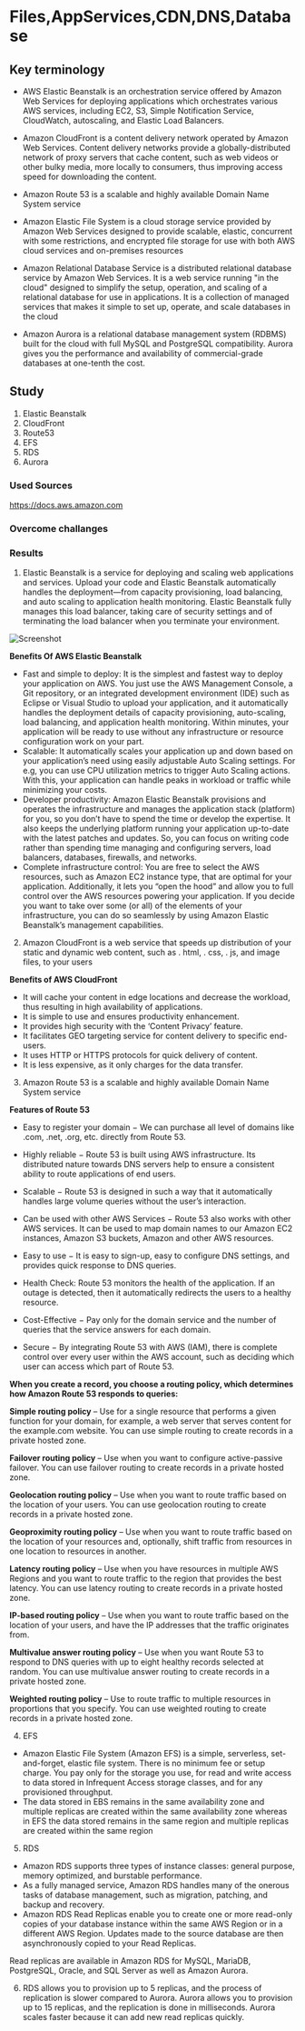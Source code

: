 # Files,AppServices,CDN,DNS,Database



## Key terminology

* AWS Elastic Beanstalk is an orchestration service offered by Amazon Web Services for deploying applications which orchestrates various AWS services, including EC2, S3, Simple Notification Service, CloudWatch, autoscaling, and Elastic Load Balancers.

* Amazon CloudFront is a content delivery network operated by Amazon Web Services. Content delivery networks provide a globally-distributed network of proxy servers that cache content, such as web videos or other bulky media, more locally to consumers, thus improving access speed for downloading the content.

* Amazon Route 53 is a scalable and highly available Domain Name System service

* Amazon Elastic File System is a cloud storage service provided by Amazon Web Services designed to provide scalable, elastic, concurrent with some restrictions, and encrypted file storage for use with both AWS cloud services and on-premises resources

* Amazon Relational Database Service is a distributed relational database service by Amazon Web Services. It is a web service running "in the cloud" designed to simplify the setup, operation, and scaling of a relational database for use in applications. It is a collection of managed services that makes it simple to set up, operate, and scale databases in the cloud

* Amazon Aurora is a relational database management system (RDBMS) built for the cloud with full MySQL and PostgreSQL compatibility. Aurora gives you the performance and availability of commercial-grade databases at one-tenth the cost.

## Study

1. Elastic Beanstalk
2. CloudFront
3. Route53
4. EFS	
5. RDS
6. Aurora

### Used Sources

https://docs.aws.amazon.com

### Overcome challanges

### Results 

1. Elastic Beanstalk is a service for deploying and scaling web applications and services. Upload your code and Elastic Beanstalk automatically handles the deployment—from capacity provisioning, load balancing, and auto scaling to application health monitoring.
Elastic Beanstalk fully manages this load balancer, taking care of security settings and of terminating the load balancer when you terminate your environment.

![Screenshot](https://github.com/Techgrounds-Cloud-9/cloud-9-elenageller/blob/main/00_includes/AWS%20week2/aws13-01.jpeg)

**Benefits Of AWS Elastic Beanstalk**

* Fast and simple to deploy: It is the simplest and fastest way to deploy your application on AWS. You just use the AWS Management Console, a Git repository, or an integrated development environment (IDE) such as Eclipse or Visual Studio to upload your application, and it automatically handles the deployment details of capacity provisioning, auto-scaling, load balancing, and application health monitoring. Within minutes, your application will be ready to use without any infrastructure or resource configuration work on your part.
* Scalable: It automatically scales your application up and down based on your application’s need using easily adjustable Auto Scaling settings. For e.g, you can use CPU utilization metrics to trigger Auto Scaling actions. With this, your application can handle peaks in workload or traffic while minimizing your costs.
* Developer productivity: Amazon Elastic Beanstalk provisions and operates the infrastructure and manages the application stack (platform) for you, so you don’t have to spend the time or develop the expertise. It also keeps the underlying platform running your application up-to-date with the latest patches and updates. So, you can focus on writing code rather than spending time managing and configuring servers, load balancers, databases, firewalls, and networks.
* Complete infrastructure control: You are free to select the AWS resources, such as Amazon EC2 instance type, that are optimal for your application. Additionally, it lets you “open the hood” and allow you to full control over the AWS resources powering your application. If you decide you want to take over some (or all) of the elements of your infrastructure, you can do so seamlessly by using Amazon Elastic Beanstalk’s management capabilities.

2. Amazon CloudFront is a web service that speeds up distribution of your static and dynamic web content, such as . html, . css, . js, and image files, to your users

**Benefits of AWS CloudFront**
* It will cache your content in edge locations and decrease the workload, thus resulting in high availability of applications.
* It is simple to use and ensures productivity enhancement.
* It provides high security with the ‘Content Privacy’ feature.
* It facilitates GEO targeting service for content delivery to specific end-users.
* It uses HTTP or HTTPS protocols for quick delivery of content.
* It is less expensive, as it only charges for the data transfer.


3. Amazon Route 53 is a scalable and highly available Domain Name System service

**Features of Route 53**

* Easy to register your domain − We can purchase all level of domains like .com, .net, .org, etc. directly from Route 53.

* Highly reliable − Route 53 is built using AWS infrastructure. Its distributed nature towards DNS servers help to ensure a consistent ability to route applications of end users.

* Scalable − Route 53 is designed in such a way that it automatically handles large volume queries without the user’s interaction.

* Can be used with other AWS Services − Route 53 also works with other AWS services. It can be used to map domain names to our Amazon EC2 instances, Amazon S3 buckets, Amazon and other AWS resources.

* Easy to use − It is easy to sign-up, easy to configure DNS settings, and provides quick response to DNS queries.

* Health Check: Route 53 monitors the health of the application. If an outage is detected, then it automatically redirects the users to a healthy resource.

* Cost-Effective − Pay only for the domain service and the number of queries that the service answers for each domain.

* Secure − By integrating Route 53 with AWS (IAM), there is complete control over every user within the AWS account, such as deciding which user can access which part of Route 53.

**When you create a record, you choose a routing policy, which determines how Amazon Route 53 responds to queries:**

**Simple routing policy** – Use for a single resource that performs a given function for your domain, for example, a web server that serves content for the example.com website. 
You can use simple routing to create records in a private hosted zone.

**Failover routing policy** – Use when you want to configure active-passive failover. 
You can use failover routing to create records in a private hosted zone.

**Geolocation routing policy** – Use when you want to route traffic based on the location of your users. 
You can use geolocation routing to create records in a private hosted zone.

**Geoproximity routing policy** – Use when you want to route traffic based on the location of your resources and, optionally, shift traffic from resources in one location to resources in another.

**Latency routing policy** – Use when you have resources in multiple AWS Regions and you want to route traffic to the region that provides the best latency. 
You can use latency routing to create records in a private hosted zone.

**IP-based routing policy** – Use when you want to route traffic based on the location of your users, and have the IP addresses that the traffic originates from.

**Multivalue answer routing policy** – Use when you want Route 53 to respond to DNS queries with up to eight healthy records selected at random. 
You can use multivalue answer routing to create records in a private hosted zone.

**Weighted routing policy** – Use to route traffic to multiple resources in proportions that you specify. 
You can use weighted routing to create records in a private hosted zone.

4. EFS
* Amazon Elastic File System (Amazon EFS) is a simple, serverless, set-and-forget, elastic file system. There is no minimum fee or setup charge. You pay only for the storage you use, for read and write access to data stored in Infrequent Access storage classes, and for any provisioned throughput.
* The data stored in EBS remains in the same availability zone and multiple replicas are created within the same availability zone whereas in EFS the data stored remains in the same region and multiple replicas are created within the same region

5. RDS
* Amazon RDS supports three types of instance classes: general purpose, memory optimized, and burstable performance.
* As a fully managed service, Amazon RDS handles many of the onerous tasks of database management, such as migration, patching, and backup and recovery.
* Amazon RDS Read Replicas enable you to create one or more read-only copies of your database instance within the same AWS Region or in a different AWS Region. Updates made to the source database are then asynchronously copied to your Read Replicas. 

 Read replicas are available in Amazon RDS for MySQL, MariaDB, PostgreSQL, Oracle, and SQL Server as well as Amazon Aurora.

6. RDS allows you to provision up to 5 replicas, and the process of replication is slower compared to Aurora. Aurora allows you to provision up to 15 replicas, and the replication is done in milliseconds. Aurora scales faster because it can add new read replicas quickly.

